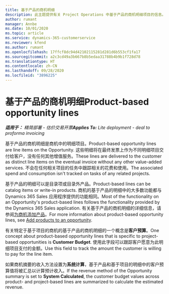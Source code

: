 ```yaml
---
title: 基于产品的商机明细
description: 此主题提供有关 Project Operations 中基于产品的商机明细项目的信息。
author: rumant
manager: Annbe
ms.date: 10/01/2020
ms.topic: article
ms.service: dynamics-365-customerservice
ms.reviewer: kfend
ms.author: rumant
ms.openlocfilehash: 17ffcf8dc94d42102115281d281d6b553cf1fa17
ms.sourcegitcommit: a2c3cd49a3b667b8b5edaa31788b4b9b1f728d78
ms.translationtype: HT
ms.contentlocale: zh-CN
ms.lasthandoff: 09/28/2020
ms.locfileid: "3896225"
---
```

# <a name="product-based-opportunity-lines"></a><span data-ttu-id="16b8f-103">基于产品的商机明细</span><span class="sxs-lookup"><span data-stu-id="16b8f-103">Product-based opportunity lines</span></span>

<span data-ttu-id="16b8f-104">_**适用于：** 精简部署 - 估价交易开票_</span><span class="sxs-lookup"><span data-stu-id="16b8f-104">_**Applies To:** Lite deployment - deal to proforma invoicing_</span></span>

<span data-ttu-id="16b8f-105">基于产品的商机明细是商机中的明细项目。</span><span class="sxs-lookup"><span data-stu-id="16b8f-105">Product-based opportunity lines are line items on the Opportunity.</span></span> <span data-ttu-id="16b8f-106">这些明细将在最终发票上作为不同明细项目交付给客户，没有任何其他增值服务。</span><span class="sxs-lookup"><span data-stu-id="16b8f-106">These lines are delivered to the customer as distinct line items on the eventual invoice without any other value-added services.</span></span> <span data-ttu-id="16b8f-107">不会在任何相关项目的任务中跟踪相关的花费和使用。</span><span class="sxs-lookup"><span data-stu-id="16b8f-107">The associated spend and consumption isn't tracked on tasks of any related projects.</span></span>

<span data-ttu-id="16b8f-108">基于产品的明细可以是目录项或目录外产品。</span><span class="sxs-lookup"><span data-stu-id="16b8f-108">Product-based lines can be catalog items or write-in products.</span></span> <span data-ttu-id="16b8f-109">商机的基于产品的明细中的大多数功能都与 Dynamics 365 Sales 应用程序提供的功能相同。</span><span class="sxs-lookup"><span data-stu-id="16b8f-109">Most of the functionality on an Opportunity's product-based lines follows the functionality provided by the Dynamics 365 Sales application.</span></span> <span data-ttu-id="16b8f-110">有关基于产品的商机明细的详细信息，请参阅[为商机添加产品](https://docs.microsoft.com/dynamics365/sales-enterprise/add-products-opportunity)。</span><span class="sxs-lookup"><span data-stu-id="16b8f-110">For more information about product-based opportunity lines, see [Add products to an opportunity](https://docs.microsoft.com/dynamics365/sales-enterprise/add-products-opportunity).</span></span>

<span data-ttu-id="16b8f-111">有关特定于基于项目的商机的基于产品的商机明细的一个概念是**客户预算**。</span><span class="sxs-lookup"><span data-stu-id="16b8f-111">One concept about product-based opportunity lines that is specific to project-based opportunities is **Customer Budget**.</span></span> <span data-ttu-id="16b8f-112">使用此字段可以跟踪客户愿意为此明细项目支付的金额。</span><span class="sxs-lookup"><span data-stu-id="16b8f-112">Use this field to track the amount the customer is willing to pay for the line item.</span></span>

<span data-ttu-id="16b8f-113">如果商机摘要的收入方法设置为**系统计算**，基于产品和基于项目的明细中的客户预算值将被汇总以计算预计收入。</span><span class="sxs-lookup"><span data-stu-id="16b8f-113">If the revenue method of the Opportunity summary is set to **System Calculated**, the customer budget values across product- and project-based lines are summarized to calculate the estimated revenue.</span></span>
